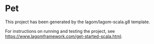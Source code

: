 # Pet

This project has been generated by the lagom/lagom-scala.g8 template. 

For instructions on running and testing the project, see https://www.lagomframework.com/get-started-scala.html.
